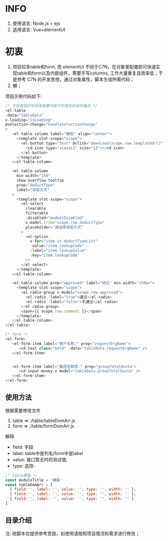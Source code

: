 # INFO

1. 使用语言: Node.js + ejs
2. 适用语言: Vue+elementUI

# 初衷

1. 项目较多table和form, 而 elementUI 不同于C7N，在对象里配置即可快速实现table和form以及内嵌组件，需要手写columns, 工作大量重复且效率低；于是参考 C7N 的开发思想，通过对象属性，脚本生成所需代码；
2. 懒；


项目示例代码如下:

```js
/* 不同类型的字段常常要内嵌不同类型的组件展示 */
<el-table
:data="tableData"
v-loading="isLoading"
@selection-change="handleSelectionChange"
>
   <el-table-column label="模板" align="center">
     <template slot-scope="scope">
       <el-button type="text" @click="downLoad(scope.row.templateUrl)" size="small">
         <cd-icon type="xiazai1" size="13"></cd-icon>
       </el-button>
     </template>
   </el-table-column>

   <el-table-column
     min-width="150"
     show-overflow-tooltip
     prop="deductType"
     label="收取方式"
   >
     <template slot-scope="scope">
       <el-select
         clearable
         filterable
         :disabled="moduelDisabled"
         v-model.trim="scope.row.deductType"
         placeholder="请选择收取方式"
       >
         <el-option
           v-for="item in deductTypeList"
           :value="item.lookupCode"
           :label="item.lookupValue"
           :key="item.lookupCode"
         />
       </el-select>
     </template>
   </el-table-column>

   <el-table-column prop="approved" label="结论" min-width="150px">
     <template slot-scope="scope">
       <el-radio-group v-model="scope.row.approved">
         <el-radio :label="true">通过</el-radio>
         <el-radio :label="false">不通过</el-radio>
       </el-radio-group>
       <span>{{ scope.row.comment }}</span>
     </template>
   </el-table-column>
</el-table>

/* form */
<el-form>
   <el-form-item label="客户名称:" prop="requestOrgName">
      <cd-text class="bold" :data="tableData.requestOrgName" />
   </el-form-item>


   <el-form-item label="集团总额度:" prop="groupTotalQuota">
      <cd-input-money v-model="tableData.groupTotalQuota" />
   </el-form-item>
</el-form>
```


## 使用方法


根据需要修改文件

1. table => ./table/tableDomArr.js
2. form  => ./table/formDomArr.js



解释

- field: 字段
- label: table中是列名/form中是label
- value: 接口暂无时的测试值;
- type: 选项-

```js
/* table模版 */
const moduleTitle = '模版'
const tableDomArr = [
  { field:'', label: '', value: '', type: '', width: '' },
  { field:'', label: '', value: '', type: '', width: '' },
  { field:'', label: '', value: '', type: '', width: '' }
]
```


## 目录介绍



注: 改脚本仅提供参考思路，如使用请按照项目情况和需求进行修改；
